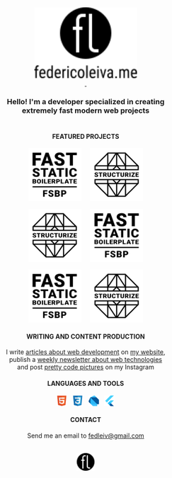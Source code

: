 <p>&nbsp;</p>
<p align="center">
  <a href="https://example.com" title="Personal website of Federico Leiva, Developer">
  <img display="inline-block" height=160 src="https://raw.githubusercontent.com/fedleiv/fedleiv/master/_assets/img/logo-federicoleiva-complete.svg?sanitize=true"><br>&nbsp;
  </a>
</p>
<h3 align="center">Hello! I'm a developer specialized in creating<br>extremely fast modern web projects<br>&nbsp;</h3>
<h4 align="center">FEATURED PROJECTS</h4>
 <p align="center">
  <img height=120 src="https://raw.githubusercontent.com/fedleiv/fedleiv/master/_assets/img/logo-fsbvp.svg?sanitize=true">
  &nbsp;&nbsp;&nbsp;
  <img height=120 src="https://raw.githubusercontent.com/fedleiv/fedleiv/master/_assets/img/logo-structurizeee.svg?sanitize=true">
</p>
 <p align="center">
  <img height=120 src="https://raw.githubusercontent.com/fedleiv/fedleiv/master/_assets/img/logo-structurizeee.svg?sanitize=true">
  &nbsp;&nbsp;&nbsp;
  <img height=120 src="https://raw.githubusercontent.com/fedleiv/fedleiv/master/_assets/img/logo-fsbvp.svg?sanitize=true">
</p>
 <p align="center">
  <img height=120 src="https://raw.githubusercontent.com/fedleiv/fedleiv/master/_assets/img/logo-fsbvp.svg?sanitize=true">
  &nbsp;&nbsp;&nbsp;
  <img height=120 src="https://raw.githubusercontent.com/fedleiv/fedleiv/master/_assets/img/logo-structurizeee.svg?sanitize=true">
</p>
<h4 align="center">WRITING AND CONTENT PRODUCTION</h4>
<p align="center">I write <a href="https://example.com">articles about web development</a> on <a href="https://example.com">my website</a>,<br>publish a <a href="https://example.com">weekly newsletter about web technologies</a><br>and post <a href="https://example.com">pretty code pictures</a> on my Instagram</p>
<h4 align="center">LANGUAGES AND TOOLS</h4>
<p align="center">
  <img height=24 src="https://raw.githubusercontent.com/fedleiv/fedleiv/master/_assets/img/html5.svg?sanitize=true">
  &nbsp;
  <img height=24 src="https://raw.githubusercontent.com/fedleiv/fedleiv/master/_assets/img/css3.svg?sanitize=true">
  &nbsp;
  <img height=24 src="https://raw.githubusercontent.com/fedleiv/fedleiv/master/_assets/img/dart.svg?sanitize=true">
  &nbsp;
  <img height=24 src="https://raw.githubusercontent.com/fedleiv/fedleiv/master/_assets/img/flutter.svg?sanitize=true">
</p>
<h4 align="center">CONTACT</h4>
<p align="center">Send me an email to <a href="mailto:fedleiv@gmail.com?subject=[GitHub Contact]">fedleiv@gmail.com</a><br>&nbsp;</p>
<p align="center">
  <a href="https://example.com" title="Personal website of Federico Leiva, Developer">
  <img display="inline-block" height=40 src="https://raw.githubusercontent.com/fedleiv/fedleiv/master/_assets/img/logo-federicoleiva.svg?sanitize=true">
  </a>
</p>







<!--
This are some of my latest projects:

- :zap: [`fast-static-boilerplate`](https://github.com/fedleiv/fast-static-boilerplate) A boilerplate for developing extremely fast static web projects using preloading for internal pages and images
- :book: [`webguides`](https://github.com/fedleiv/webguides) A collection of guides for learning Web Development and its associated technologies covering HTML, Emmet, CSS, SASS, GIT and others

<div align="middle">
  
links to web, insta, twitter, mail, city

</div>


**fedleiv/fedleiv** is a ✨ _special_ ✨ repository because its `README.md` (this file) appears on your GitHub profile.

Here are some ideas to get you started:

- 🔭 I’m currently working on ...
- 🌱 I’m currently learning ...
- 👯 I’m looking to collaborate on ...
- 🤔 I’m looking for help with ...
- 💬 Ask me about ...
- 📫 How to reach me: ...
- 😄 Pronouns: ...
- ⚡ Fun fact: ...
-->
